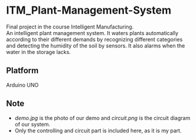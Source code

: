 # ITM_Plant-Management-System
Final project in the course Intelligent Manufacturing.\
An intelligent plant management system. It waters plants automatically according to their different demands by recognizing different categories and detecting the humidity of the soil by sensors. It also alarms when the water in the storage lacks.

## Platform
Arduino UNO

## Note
* *demo.jpg* is the photo of our demo and *circuit.png* is the circuit diagram of our system.
* Only the controlling and circuit part is included here, as it is my part.
